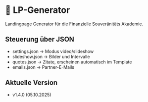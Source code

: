 # 🚀 LP-Generator

Landingpage Generator für die Finanzielle Souveränitäts Akademie.

## Steuerung über JSON
- settings.json → Modus video/slideshow
- slideshow.json → Bilder und Intervalle
- quotes.json → Zitate, erscheinen automatisch im Template
- emails.json → Partner-E-Mails

## Aktuelle Version
- v1.4.0 (05.10.2025)
